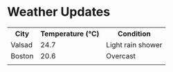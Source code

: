 # Weather Updates

<!-- WEATHER-UPDATE-START -->
<table><tr><th>City</th><th>Temperature (°C)</th><th>Condition</th></tr><tr><td>Valsad</td><td>24.7</td><td>Light rain shower</td></tr><tr><td>Boston</td><td>20.6</td><td>Overcast</td></tr><tr><td></td><td></td><td></td></tr></table>
<!-- WEATHER-UPDATE-END -->
